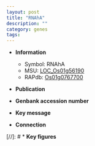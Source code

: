 ```yaml
---
layout: post
title: "RNAhA"
description: ""
category: genes
tags: 
---
```


* **Information**  
    + Symbol: RNAhA  
    + MSU: [LOC_Os01g56190](http://rice.uga.edu/cgi-bin/ORF_infopage.cgi?orf=LOC_Os01g56190)  
    + RAPdb: [Os01g0767700](http://rapdb.dna.affrc.go.jp/viewer/gbrowse_details/irgsp1?name=Os01g0767700)  

* **Publication**  

* **Genbank accession number**  

* **Key message**  

* **Connection**  

[//]: # * **Key figures**  


